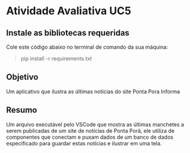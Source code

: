 # Atividade Avaliativa UC5

## Instale as bibliotecas requeridas
Cole este código abaixo no terminal de comando da sua máquina:
> pip install -r requirements.txt

## Objetivo
Um aplicativo que ilustra as últimas notícias do site Ponta Pora Informa

## Resumo
Um arquivo executável pelo VSCode que mostra as últimas manchetes a serem publicadas de um site de notícias de Ponta Porã,
ele utiliza de componentes que conectam e puxam dados de um banco de dados especificado para guardar estas notícias e ilustrar
em uma tela.
